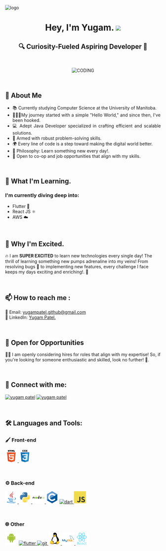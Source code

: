 ![logo](https://github.com/YugamPatel/YugamPatel/blob/main/githubBanner.png)

<h1 align="center">Hey, I'm Yugam. <t></t><!--<img src="https://media.giphy.com/media/hvRJCLFzcasrR4ia7z/giphy.gif" width="35">--><img src="https://media1.giphy.com/media/kReKcfrs1YoTmt2AQt/giphy.gif?cid=ecf05e4700pjxen2ai70pw0h75oojlobtcvaffb240hl04v7&rid=giphy.gif&ct=s" width="75"></h1>
<h2 align="center">🔍 Curiosity-Fueled Aspiring Developer 🚀</h2> <br>
<p align="center">
<img align="justify" alt="CODING" width="500" src="https://user-images.githubusercontent.com/55389276/140866485-8fb1c876-9a8f-4d6a-98dc-08c4981eaf70.gif"></img>
</p><br>

<h2>📖 About Me</h2>

<ul align="justify">
<li>📚 Currently studying Computer Science at the University of Manitoba.</li>
<li>👨🏻‍💻My journey started with a simple "Hello World," and since then, I've been hooked.</li>
<li>💻 Adept Java Developer specialized in crafting efficient and scalable solutions.</li>
<li>🧠 Armed with robust problem-solving skills.</li>
<li>🌍 Every line of code is a step toward making the digital world better.</li>
<li>🎯 Philosophy: Learn something new every day!.</li>
<li>🤝 Open to co-op and job opportunities that align with my skills.</li>
</ul><br>


<h2>🌱 What I'm Learning.</h2> <h3>I'm currently diving deep into:</h3><ul>
  <li>Flutter 📱</li>
  <li>React JS ⚛️</li>
  <li>AWS ☁️</li>
</ul> <br>

<h2>🤩 Why I'm Excited.</h2> <p>🔥 I am <b>SUPER EXCITED</b> to learn new technologies every single day! The thrill of learning something new pumps adrenaline into my veins! From resolving bugs 🐛 to implementing new features, every challenge I face keeps my days exciting and enriching!. 🚀</p><br>

<h2>📫 How to reach me : </h2><p> 📧 Email: <a href="mailto:yugampatel.github@gmail.com">yugampatel.github@gmail.com</a><br>💼 LinkedIn: <a href="https://www.linkedin.com/in/yugampatel/">Yugam Patel.</a></p><br>

<h2>🎯 Open for Opportunities</h2> <p>🙋‍♂️ I am openly considering hires for roles that align with my expertise! So, if you're looking for someone enthusiastic and skilled, look no further! 👀.</p><br>

<h2 align="left">📌 Connect with me:</h2>
<p align="left">
<a href="https://www.linkedin.com/in/yugampatel/" target="_blank"><img align="center" src="https://raw.githubusercontent.com/rahuldkjain/github-profile-readme-generator/master/src/images/icons/Social/linked-in-alt.svg" alt="yugam patel" height="30" width="40" /></a>
<a href="https://www.facebook.com/yugampatel/" target="_blank"><img align="center" src="https://raw.githubusercontent.com/rahuldkjain/github-profile-readme-generator/master/src/images/icons/Social/facebook.svg" alt="yugam patel" height="30" width="40" /></a>
</p><br>

<h2 align="left">🛠 Languages and Tools:</h2>

<h3>🖌️ Front-end</h3>
<p align="left">
<a href="https://www.w3.org/html/" target="_blank" rel="noreferrer"> <img src="https://raw.githubusercontent.com/devicons/devicon/master/icons/html5/html5-original-wordmark.svg" alt="html5" width="40" height="40"/> </a> 
<a href="https://www.w3schools.com/css/" target="_blank" rel="noreferrer"> <img src="https://raw.githubusercontent.com/devicons/devicon/master/icons/css3/css3-original-wordmark.svg" alt="css3" width="40" height="40"/> </a>
</p><br>

<h3>⚙️ Back-end</h3>
<p align="left">
<a href="https://www.java.com" target="_blank" rel="noreferrer"> <img src="https://raw.githubusercontent.com/devicons/devicon/master/icons/java/java-original.svg" alt="java" width="40" height="40"/> </a>
<a href="https://www.python.org" target="_blank" rel="noreferrer"> <img src="https://raw.githubusercontent.com/devicons/devicon/master/icons/python/python-original.svg" alt="python" width="40" height="40"/> </a>
<a href="https://nodejs.org" target="_blank" rel="noreferrer"> <img src="https://raw.githubusercontent.com/devicons/devicon/master/icons/nodejs/nodejs-original-wordmark.svg" alt="nodejs" width="40" height="40"/> </a> 
<a href="https://www.cprogramming.com/" target="_blank" rel="noreferrer"> <img src="https://raw.githubusercontent.com/devicons/devicon/master/icons/c/c-original.svg" alt="c" width="40" height="40"/></a> 
<a href="https://dart.dev" target="_blank" rel="noreferrer"> <img src="https://www.vectorlogo.zone/logos/dartlang/dartlang-icon.svg" alt="dart" width="40" height="40"/> </a> 
<a href="https://developer.mozilla.org/en-US/docs/Web/JavaScript" target="_blank" rel="noreferrer"> <img src="https://raw.githubusercontent.com/devicons/devicon/master/icons/javascript/javascript-original.svg" alt="javascript" width="40" height="40"/> </a> 
</p><br>

<h3>🌐 Other</h3>
<p align="left"> 
<a href="https://developer.android.com" target="_blank" rel="noreferrer"> <img src="https://raw.githubusercontent.com/devicons/devicon/master/icons/android/android-original-wordmark.svg" alt="android" width="40" height="40"/></a> 
<a href="https://flutter.dev" target="_blank" rel="noreferrer"> <img src="https://www.vectorlogo.zone/logos/flutterio/flutterio-icon.svg" alt="flutter" width="40" height="40"/> </a> 
<a href="https://git-scm.com/" target="_blank" rel="noreferrer"> <img src="https://www.vectorlogo.zone/logos/git-scm/git-scm-icon.svg" alt="git" width="40" height="40"/> </a> 
<a href="https://www.linux.org/" target="_blank" rel="noreferrer"> <img src="https://raw.githubusercontent.com/devicons/devicon/master/icons/linux/linux-original.svg" alt="linux" width="40" height="40"/> </a>
<a href="https://www.mysql.com/" target="_blank" rel="noreferrer"> <img src="https://raw.githubusercontent.com/devicons/devicon/master/icons/mysql/mysql-original-wordmark.svg" alt="mysql" width="40" height="40"/> </a>
<a href="https://reactjs.org/" target="_blank" rel="noreferrer"> <img src="https://raw.githubusercontent.com/devicons/devicon/master/icons/react/react-original-wordmark.svg" alt="react" width="40" height="40"/> </a> 
</p><br>

